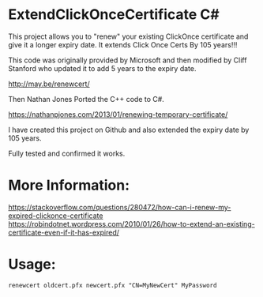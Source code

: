 # ExtendClickOnceCertificate C# 

This project allows you to "renew" your existing ClickOnce certificate and give it a longer expiry date.  It extends Click Once Certs By 105 years!!!

This code was originally provided by Microsoft and then modified by Cliff Stanford who updated it to add 5 years to the expiry date.

http://may.be/renewcert/

Then Nathan Jones Ported the C++ code to C#.

https://nathanpjones.com/2013/01/renewing-temporary-certificate/

I have created this project on Github and also extended the expiry date by 105 years. 

Fully tested and confirmed it works.

# More Information:

https://stackoverflow.com/questions/280472/how-can-i-renew-my-expired-clickonce-certificate
https://robindotnet.wordpress.com/2010/01/26/how-to-extend-an-existing-certificate-even-if-it-has-expired/

# Usage:

    renewcert oldcert.pfx newcert.pfx "CN=MyNewCert" MyPassword




